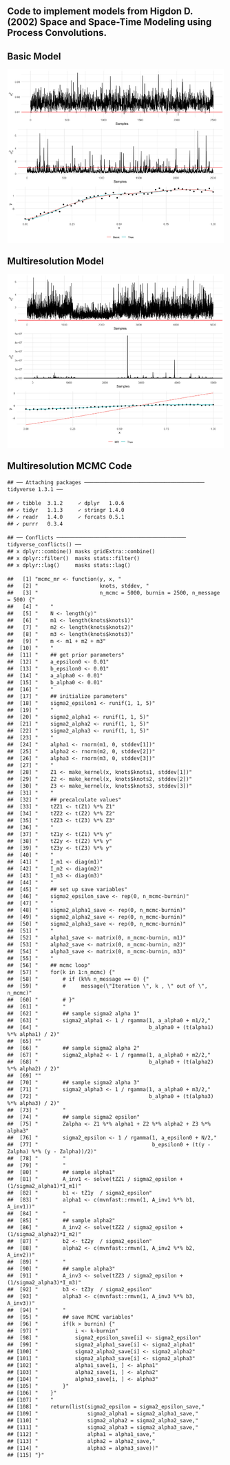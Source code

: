 
## Code to implement models from Higdon D. (2002) Space and Space-Time Modeling using Process Convolutions.

## Basic Model

<img src="README_files/figure-gfm/unnamed-chunk-1-1.png" style="display: block; margin: auto;" />

## Multiresolution Model

<img src="README_files/figure-gfm/unnamed-chunk-2-1.png" style="display: block; margin: auto;" />

## Multiresolution MCMC Code

    ## ── Attaching packages ─────────────────────────────────────── tidyverse 1.3.1 ──

    ## ✓ tibble  3.1.2     ✓ dplyr   1.0.6
    ## ✓ tidyr   1.1.3     ✓ stringr 1.4.0
    ## ✓ readr   1.4.0     ✓ forcats 0.5.1
    ## ✓ purrr   0.3.4

    ## ── Conflicts ────────────────────────────────────────── tidyverse_conflicts() ──
    ## x dplyr::combine() masks gridExtra::combine()
    ## x dplyr::filter()  masks stats::filter()
    ## x dplyr::lag()     masks stats::lag()

    ##   [1] "mcmc_mr <- function(y, x, "                                                           
    ##   [2] "                    knots, stddev, "                                                  
    ##   [3] "                    n_mcmc = 5000, burnin = 2500, n_message = 500) {"                 
    ##   [4] "    "                                                                                 
    ##   [5] "    N <- length(y)"                                                                   
    ##   [6] "    m1 <- length(knots$knots1)"                                                       
    ##   [7] "    m2 <- length(knots$knots2)"                                                       
    ##   [8] "    m3 <- length(knots$knots3)"                                                       
    ##   [9] "    m <- m1 + m2 + m3"                                                                
    ##  [10] "    "                                                                                 
    ##  [11] "    ## get prior parameters"                                                          
    ##  [12] "    a_epsilon0 <- 0.01"                                                               
    ##  [13] "    b_epsilon0 <- 0.01"                                                               
    ##  [14] "    a_alpha0 <- 0.01"                                                                 
    ##  [15] "    b_alpha0 <- 0.01"                                                                 
    ##  [16] "    "                                                                                 
    ##  [17] "    ## initialize parameters"                                                         
    ##  [18] "    sigma2_epsilon1 <- runif(1, 1, 5)"                                                
    ##  [19] "    "                                                                                 
    ##  [20] "    sigma2_alpha1 <- runif(1, 1, 5)"                                                  
    ##  [21] "    sigma2_alpha2 <- runif(1, 1, 5)"                                                  
    ##  [22] "    sigma2_alpha3 <- runif(1, 1, 5)"                                                  
    ##  [23] "    "                                                                                 
    ##  [24] "    alpha1 <- rnorm(m1, 0, stddev[1])"                                                
    ##  [25] "    alpha2 <- rnorm(m2, 0, stddev[2])"                                                
    ##  [26] "    alpha3 <- rnorm(m3, 0, stddev[3])"                                                
    ##  [27] "    "                                                                                 
    ##  [28] "    Z1 <- make_kernel(x, knots$knots1, stddev[1])"                                    
    ##  [29] "    Z2 <- make_kernel(x, knots$knots2, stddev[2])"                                    
    ##  [30] "    Z3 <- make_kernel(x, knots$knots3, stddev[3])"                                    
    ##  [31] "    "                                                                                 
    ##  [32] "    ## precalculate values"                                                           
    ##  [33] "    tZZ1 <- t(Z1) %*% Z1"                                                             
    ##  [34] "    tZZ2 <- t(Z2) %*% Z2"                                                             
    ##  [35] "    tZZ3 <- t(Z3) %*% Z3"                                                             
    ##  [36] "    "                                                                                 
    ##  [37] "    tZ1y <- t(Z1) %*% y"                                                              
    ##  [38] "    tZ2y <- t(Z2) %*% y"                                                              
    ##  [39] "    tZ3y <- t(Z3) %*% y"                                                              
    ##  [40] "    "                                                                                 
    ##  [41] "    I_m1 <- diag(m1)"                                                                 
    ##  [42] "    I_m2 <- diag(m2)"                                                                 
    ##  [43] "    I_m3 <- diag(m3)"                                                                 
    ##  [44] "    "                                                                                 
    ##  [45] "    ## set up save variables"                                                         
    ##  [46] "    sigma2_epsilon_save <- rep(0, n_mcmc-burnin)"                                     
    ##  [47] "    "                                                                                 
    ##  [48] "    sigma2_alpha1_save <- rep(0, n_mcmc-burnin)"                                      
    ##  [49] "    sigma2_alpha2_save <- rep(0, n_mcmc-burnin)"                                      
    ##  [50] "    sigma2_alpha3_save <- rep(0, n_mcmc-burnin)"                                      
    ##  [51] "    "                                                                                 
    ##  [52] "    alpha1_save <- matrix(0, n_mcmc-burnin, m1)"                                      
    ##  [53] "    alpha2_save <- matrix(0, n_mcmc-burnin, m2)"                                      
    ##  [54] "    alpha3_save <- matrix(0, n_mcmc-burnin, m3)"                                      
    ##  [55] "    "                                                                                 
    ##  [56] "    ## mcmc loop"                                                                     
    ##  [57] "    for(k in 1:n_mcmc) {"                                                             
    ##  [58] "        # if (k%% n_message == 0) {"                                                  
    ##  [59] "        #     message(\"Iteration \", k , \" out of \", n_mcmc)"                      
    ##  [60] "        # }"                                                                          
    ##  [61] "        "                                                                             
    ##  [62] "        ## sample sigma2 alpha 1"                                                     
    ##  [63] "        sigma2_alpha1 <- 1 / rgamma(1, a_alpha0 + m1/2,"                              
    ##  [64] "                                    b_alpha0 + (t(alpha1) %*% alpha1) / 2)"           
    ##  [65] ""                                                                                     
    ##  [66] "        ## sample sigma2 alpha 2"                                                     
    ##  [67] "        sigma2_alpha2 <- 1 / rgamma(1, a_alpha0 + m2/2,"                              
    ##  [68] "                                    b_alpha0 + (t(alpha2) %*% alpha2) / 2)"           
    ##  [69] ""                                                                                     
    ##  [70] "        ## sample sigma2 alpha 3"                                                     
    ##  [71] "        sigma2_alpha3 <- 1 / rgamma(1, a_alpha0 + m3/2,"                              
    ##  [72] "                                    b_alpha0 + (t(alpha3) %*% alpha3) / 2)"           
    ##  [73] "        "                                                                             
    ##  [74] "        ## sample sigma2 epsilon"                                                     
    ##  [75] "        Zalpha <- Z1 %*% alpha1 + Z2 %*% alpha2 + Z3 %*% alpha3"                      
    ##  [76] "        sigma2_epsilon <- 1 / rgamma(1, a_epsilon0 + N/2,"                            
    ##  [77] "                                     b_epsilon0 + (t(y - Zalpha) %*% (y - Zalpha))/2)"
    ##  [78] "        "                                                                             
    ##  [79] "        "                                                                             
    ##  [80] "        ## sample alpha1"                                                             
    ##  [81] "        A_inv1 <- solve(tZZ1 / sigma2_epsilon + (1/sigma2_alpha1)*I_m1)"              
    ##  [82] "        b1 <- tZ1y  / sigma2_epsilon"                                                 
    ##  [83] "        alpha1 <- c(mvnfast::rmvn(1, A_inv1 %*% b1, A_inv1))"                         
    ##  [84] "        "                                                                             
    ##  [85] "        ## sample alpha2"                                                             
    ##  [86] "        A_inv2 <- solve(tZZ2 / sigma2_epsilon + (1/sigma2_alpha2)*I_m2)"              
    ##  [87] "        b2 <- tZ2y  / sigma2_epsilon"                                                 
    ##  [88] "        alpha2 <- c(mvnfast::rmvn(1, A_inv2 %*% b2, A_inv2))"                         
    ##  [89] "        "                                                                             
    ##  [90] "        ## sample alpha3"                                                             
    ##  [91] "        A_inv3 <- solve(tZZ3 / sigma2_epsilon + (1/sigma2_alpha3)*I_m3)"              
    ##  [92] "        b3 <- tZ3y  / sigma2_epsilon"                                                 
    ##  [93] "        alpha3 <- c(mvnfast::rmvn(1, A_inv3 %*% b3, A_inv3))"                         
    ##  [94] "        "                                                                             
    ##  [95] "        ## save MCMC variables"                                                       
    ##  [96] "        if(k > burnin) {"                                                             
    ##  [97] "            i <- k-burnin"                                                            
    ##  [98] "            sigma2_epsilon_save[i] <- sigma2_epsilon"                                 
    ##  [99] "            sigma2_alpha1_save[i] <- sigma2_alpha1"                                   
    ## [100] "            sigma2_alpha2_save[i] <- sigma2_alpha2"                                   
    ## [101] "            sigma2_alpha3_save[i] <- sigma2_alpha3"                                   
    ## [102] "            alpha1_save[i, ] <- alpha1"                                               
    ## [103] "            alpha2_save[i, ] <- alpha2"                                               
    ## [104] "            alpha3_save[i, ] <- alpha3"                                               
    ## [105] "        }"                                                                            
    ## [106] "    }"                                                                                
    ## [107] "    "                                                                                 
    ## [108] "    return(list(sigma2_epsilon = sigma2_epsilon_save,"                                
    ## [109] "                sigma2_alpha1 = sigma2_alpha1_save,"                                  
    ## [110] "                sigma2_alpha2 = sigma2_alpha2_save,"                                  
    ## [111] "                sigma2_alpha3 = sigma2_alpha3_save,"                                  
    ## [112] "                alpha1 = alpha1_save,"                                                
    ## [113] "                alpha2 = alpha2_save,"                                                
    ## [114] "                alpha3 = alpha3_save))"                                               
    ## [115] "}"
